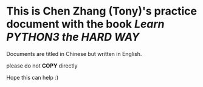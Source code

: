 # This is Chen Zhang (Tony)'s practice document with the book *Learn PYTHON3 the HARD WAY*

Documents are titled in Chinese but written in English.

please do not **COPY** directly

Hope this can help :)
